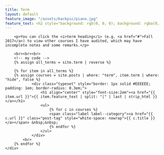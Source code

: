 ```yaml
---
title: Term
layout: default
feature_image: "/assets/backpic/piano.jpg"
feature_text: <h2 style="background: rgb(0, 0, 0); background: rgba(0, 0, 0, 0.5); color: white; padding: 10px;">Sort by terms</h2>
---
```

<main class="main container">
    <div class="content">

        <p>You can click the <i>term heading</i> (e.g. <a href="#">Fall 2017</a>) to view other courses I have audited, which may have incomplete notes and some remarks.</p>

        <br><br><br>
        <!-- my code -->
        {% assign all_terms = site.term | reverse %}

        {% for item in all_terms %}
        {% assign courses = site.posts | where: "term", item.term | where: "hide", false %}
                <div class="typeset" style="border: 1px solid #EEEEEE; padding: 1em; border-radius: 0.3em;">
                    <h1 align="center" style="font-size:2em"><a href="{{ item.url }}">{{ item.feature_text | split: "|" | last | strip_html }}</a></h1>
                    <ul>
                        {% for c in courses %}
                        <span class="label label--category"><a href="{{ c.url }}" class="post-tag" style="white-space: nowrap">{{ c.title }}</a></span> &nbsp;&nbsp;
                        {% endfor %}
                    </ul>
                </div>
            <br>
        {% endfor %}
    </div>
</main>
